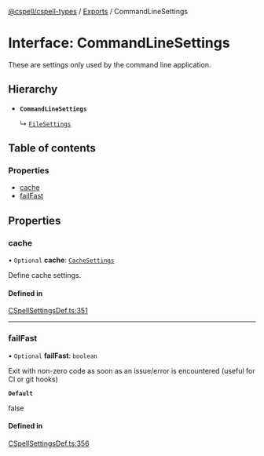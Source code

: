 [@cspell/cspell-types](../README.md) / [Exports](../modules.md) / CommandLineSettings

# Interface: CommandLineSettings

These are settings only used by the command line application.

## Hierarchy

- **`CommandLineSettings`**

  ↳ [`FileSettings`](FileSettings.md)

## Table of contents

### Properties

- [cache](CommandLineSettings.md#cache)
- [failFast](CommandLineSettings.md#failfast)

## Properties

### cache

• `Optional` **cache**: [`CacheSettings`](CacheSettings.md)

Define cache settings.

#### Defined in

[CSpellSettingsDef.ts:351](https://github.com/streetsidesoftware/cspell/blob/bb436cd/packages/cspell-types/src/CSpellSettingsDef.ts#L351)

___

### failFast

• `Optional` **failFast**: `boolean`

Exit with non-zero code as soon as an issue/error is encountered (useful for CI or git hooks)

**`Default`**

false

#### Defined in

[CSpellSettingsDef.ts:356](https://github.com/streetsidesoftware/cspell/blob/bb436cd/packages/cspell-types/src/CSpellSettingsDef.ts#L356)
